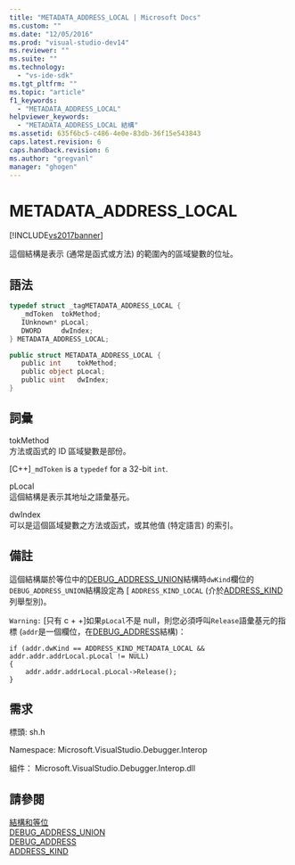 ```yaml
---
title: "METADATA_ADDRESS_LOCAL | Microsoft Docs"
ms.custom: ""
ms.date: "12/05/2016"
ms.prod: "visual-studio-dev14"
ms.reviewer: ""
ms.suite: ""
ms.technology: 
  - "vs-ide-sdk"
ms.tgt_pltfrm: ""
ms.topic: "article"
f1_keywords: 
  - "METADATA_ADDRESS_LOCAL"
helpviewer_keywords: 
  - "METADATA_ADDRESS_LOCAL 結構"
ms.assetid: 635f6bc5-c486-4e0e-83db-36f15e543843
caps.latest.revision: 6
caps.handback.revision: 6
ms.author: "gregvanl"
manager: "ghogen"
---
```

# METADATA_ADDRESS_LOCAL
[!INCLUDE[vs2017banner](../../../code-quality/includes/vs2017banner.md)]

這個結構是表示 \(通常是函式或方法\) 的範圍內的區域變數的位址。  
  
## 語法  
  
```cpp  
typedef struct _tagMETADATA_ADDRESS_LOCAL {  
   _mdToken  tokMethod;  
   IUnknown* pLocal;  
   DWORD     dwIndex;  
} METADATA_ADDRESS_LOCAL;  
```  
  
```c#  
public struct METADATA_ADDRESS_LOCAL {  
   public int    tokMethod;  
   public object pLocal;  
   public uint   dwIndex;  
}  
```  
  
## 詞彙  
 tokMethod  
 方法或函式的 ID 區域變數是部份。  
  
 \[C\+\+\]`_mdToken` is a `typedef` for a 32\-bit `int`.  
  
 pLocal  
 這個結構是表示其地址之語彙基元。  
  
 dwIndex  
 可以是這個區域變數之方法或函式，或其他值 \(特定語言\) 的索引。  
  
## 備註  
 這個結構屬於等位中的[DEBUG\_ADDRESS\_UNION](../../../extensibility/debugger/reference/debug-address-union.md)結構時`dwKind`欄位的`DEBUG_ADDRESS_UNION`結構設定為 \[ `ADDRESS_KIND_LOCAL` \(介於[ADDRESS\_KIND](../../../extensibility/debugger/reference/address-kind.md)列舉型別\)。  
  
 `Warning:` \[只有 c \+ \+\]如果`pLocal`不是 null，則您必須呼叫`Release`語彙基元的指標 \(`addr`是一個欄位，在[DEBUG\_ADDRESS](../../../extensibility/debugger/reference/debug-address.md)結構\)：  
  
```  
if (addr.dwKind == ADDRESS_KIND_METADATA_LOCAL &&  addr.addr.addrLocal.pLocal != NULL)  
{  
    addr.addr.addrLocal.pLocal->Release();  
}  
```  
  
## 需求  
 標頭: sh.h  
  
 Namespace: Microsoft.VisualStudio.Debugger.Interop  
  
 組件： Microsoft.VisualStudio.Debugger.Interop.dll  
  
## 請參閱  
 [結構和等位](../../../extensibility/debugger/reference/structures-and-unions.md)   
 [DEBUG\_ADDRESS\_UNION](../../../extensibility/debugger/reference/debug-address-union.md)   
 [DEBUG\_ADDRESS](../../../extensibility/debugger/reference/debug-address.md)   
 [ADDRESS\_KIND](../../../extensibility/debugger/reference/address-kind.md)